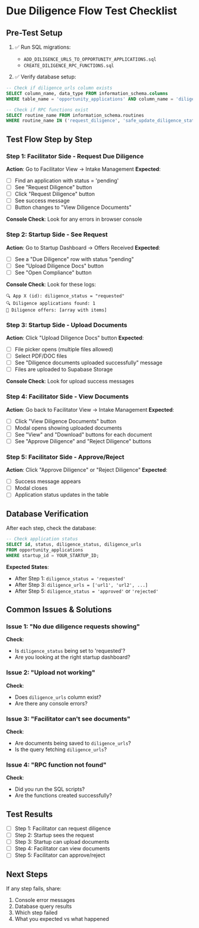 # Due Diligence Flow Test Checklist

## Pre-Test Setup
1. ✅ Run SQL migrations:
   - `ADD_DILIGENCE_URLS_TO_OPPORTUNITY_APPLICATIONS.sql`
   - `CREATE_DILIGENCE_RPC_FUNCTIONS.sql`

2. ✅ Verify database setup:
```sql
-- Check if diligence_urls column exists
SELECT column_name, data_type FROM information_schema.columns 
WHERE table_name = 'opportunity_applications' AND column_name = 'diligence_urls';

-- Check if RPC functions exist
SELECT routine_name FROM information_schema.routines 
WHERE routine_name IN ('request_diligence', 'safe_update_diligence_status');
```

## Test Flow Step by Step

### Step 1: Facilitator Side - Request Due Diligence
**Action**: Go to Facilitator View → Intake Management
**Expected**:
- [ ] Find an application with status = 'pending'
- [ ] See "Request Diligence" button
- [ ] Click "Request Diligence" button
- [ ] See success message
- [ ] Button changes to "View Diligence Documents"

**Console Check**: Look for any errors in browser console

### Step 2: Startup Side - See Request
**Action**: Go to Startup Dashboard → Offers Received
**Expected**:
- [ ] See a "Due Diligence" row with status "pending"
- [ ] See "Upload Diligence Docs" button
- [ ] See "Open Compliance" button

**Console Check**: Look for these logs:
```
🔍 App X (id): diligence_status = "requested"
🔍 Diligence applications found: 1
🎯 Diligence offers: [array with items]
```

### Step 3: Startup Side - Upload Documents
**Action**: Click "Upload Diligence Docs" button
**Expected**:
- [ ] File picker opens (multiple files allowed)
- [ ] Select PDF/DOC files
- [ ] See "Diligence documents uploaded successfully" message
- [ ] Files are uploaded to Supabase Storage

**Console Check**: Look for upload success messages

### Step 4: Facilitator Side - View Documents
**Action**: Go back to Facilitator View → Intake Management
**Expected**:
- [ ] Click "View Diligence Documents" button
- [ ] Modal opens showing uploaded documents
- [ ] See "View" and "Download" buttons for each document
- [ ] See "Approve Diligence" and "Reject Diligence" buttons

### Step 5: Facilitator Side - Approve/Reject
**Action**: Click "Approve Diligence" or "Reject Diligence"
**Expected**:
- [ ] Success message appears
- [ ] Modal closes
- [ ] Application status updates in the table

## Database Verification
After each step, check the database:

```sql
-- Check application status
SELECT id, status, diligence_status, diligence_urls 
FROM opportunity_applications 
WHERE startup_id = YOUR_STARTUP_ID;
```

**Expected States**:
- After Step 1: `diligence_status = 'requested'`
- After Step 3: `diligence_urls = ['url1', 'url2', ...]`
- After Step 5: `diligence_status = 'approved'` or `'rejected'`

## Common Issues & Solutions

### Issue 1: "No due diligence requests showing"
**Check**: 
- Is `diligence_status` being set to 'requested'?
- Are you looking at the right startup dashboard?

### Issue 2: "Upload not working"
**Check**:
- Does `diligence_urls` column exist?
- Are there any console errors?

### Issue 3: "Facilitator can't see documents"
**Check**:
- Are documents being saved to `diligence_urls`?
- Is the query fetching `diligence_urls`?

### Issue 4: "RPC function not found"
**Check**:
- Did you run the SQL scripts?
- Are the functions created successfully?

## Test Results
- [ ] Step 1: Facilitator can request diligence
- [ ] Step 2: Startup sees the request
- [ ] Step 3: Startup can upload documents
- [ ] Step 4: Facilitator can view documents
- [ ] Step 5: Facilitator can approve/reject

## Next Steps
If any step fails, share:
1. Console error messages
2. Database query results
3. Which step failed
4. What you expected vs what happened
